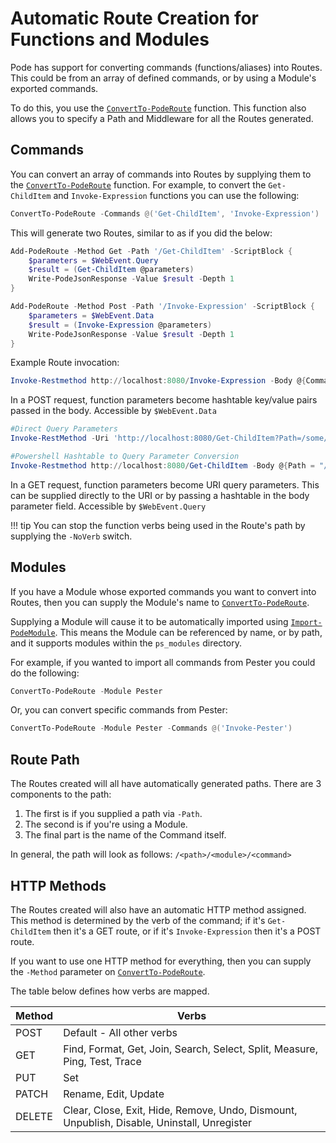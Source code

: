 # Automatic Route Creation for Functions and Modules

Pode has support for converting commands (functions/aliases) into Routes. This could be from an array of defined commands, or by using a Module's exported commands.

To do this, you use the [`ConvertTo-PodeRoute`](../../../../Functions/Routes/ConvertTo-PodeRoute) function. This function also allows you to specify a Path and Middleware for all the Routes generated.

## Commands

You can convert an array of commands into Routes by supplying them to the [`ConvertTo-PodeRoute`](../../../../Functions/Routes/ConvertTo-PodeRoute) function. For example, to convert the `Get-ChildItem` and `Invoke-Expression` functions you can use the following:

```powershell
ConvertTo-PodeRoute -Commands @('Get-ChildItem', 'Invoke-Expression')
```

This will generate two Routes, similar to as if you did the below:

```powershell
Add-PodeRoute -Method Get -Path '/Get-ChildItem' -ScriptBlock {
    $parameters = $WebEvent.Query
    $result = (Get-ChildItem @parameters)
    Write-PodeJsonResponse -Value $result -Depth 1
}

Add-PodeRoute -Method Post -Path '/Invoke-Expression' -ScriptBlock {
    $parameters = $WebEvent.Data
    $result = (Invoke-Expression @parameters)
    Write-PodeJsonResponse -Value $result -Depth 1
}
```

Example Route invocation:

```powershell
Invoke-Restmethod http://localhost:8080/Invoke-Expression -Body @{Command = "Get-Date"} -Method POST
```
In a POST request, function parameters become hashtable key/value pairs passed in the body. Accessible by `$WebEvent.Data`

```powershell
#Direct Query Parameters
Invoke-RestMethod -Uri 'http://localhost:8080/Get-ChildItem?Path=/some/path'

#Powershell Hashtable to Query Parameter Conversion
Invoke-Restmethod http://localhost:8080/Get-ChildItem -Body @{Path = "/some/path"}  -Method GET
```
In a GET request, function parameters become URI query parameters. This can be supplied directly to the URI or by passing a hashtable in the body parameter field. Accessible by `$WebEvent.Query`

!!! tip
    You can stop the function verbs being used in the Route's path by supplying the `-NoVerb` switch.

## Modules

If you have a Module whose exported commands you want to convert into Routes, then you can supply the Module's name to [`ConvertTo-PodeRoute`](../../../../Functions/Routes/ConvertTo-PodeRoute).

Supplying a Module will cause it to be automatically imported using [`Import-PodeModule`](../../../../Functions/Utilities/Import-PodeModule). This means the Module can be referenced by name, or by path, and it supports modules within the `ps_modules` directory.

For example, if you wanted to import all commands from Pester you could do the following:

```powershell
ConvertTo-PodeRoute -Module Pester
```

Or, you can convert specific commands from Pester:

```powershell
ConvertTo-PodeRoute -Module Pester -Commands @('Invoke-Pester')
```

## Route Path

The Routes created will all have automatically generated paths. There are 3 components to the path:

1. The first is if you supplied a path via `-Path`.
2. The second is if you're using a Module.
3. The final part is the name of the Command itself.

In general, the path will look as follows: `/<path>/<module>/<command>`

## HTTP Methods

The Routes created will also have an automatic HTTP method assigned. This method is determined by the verb of the command; if it's `Get-ChildItem` then it's a GET route, or if it's `Invoke-Expression` then it's a POST route.

If you want to use one HTTP method for everything, then you can supply the `-Method` parameter on [`ConvertTo-PodeRoute`](../../../../Functions/Routes/ConvertTo-PodeRoute).

The table below defines how verbs are mapped.

| Method | Verbs |
| ------ | ----- |
| POST | Default - All other verbs |
| GET | Find, Format, Get, Join, Search, Select, Split, Measure, Ping, Test, Trace |
| PUT | Set |
| PATCH | Rename, Edit, Update |
| DELETE | Clear, Close, Exit, Hide, Remove, Undo, Dismount, Unpublish, Disable, Uninstall, Unregister |
